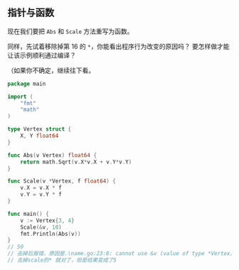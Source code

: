 ## 指针与函数

现在我们要把 `Abs` 和 `Scale` 方法重写为函数。

同样，先试着移除掉第 16 的 `*`，你能看出程序行为改变的原因吗？ 要怎样做才能让该示例顺利通过编译？

（如果你不确定，继续往下看。

```go
package main

import (
	"fmt"
	"math"
)

type Vertex struct {
	X, Y float64
}

func Abs(v Vertex) float64 {
	return math.Sqrt(v.X*v.X + v.Y*v.Y)
}

func Scale(v *Vertex, f float64) {
	v.X = v.X * f
	v.Y = v.Y * f
}

func main() {
	v := Vertex{3, 4}
	Scale(&v, 10)
	fmt.Println(Abs(v))
}
// 50
// 去掉后报错，原因是.\name.go:23:8: cannot use &v (value of type *Vertex) as Vertex value in argument to Scale
// 去掉scale的* 就对了，但是结果变成了5

```
